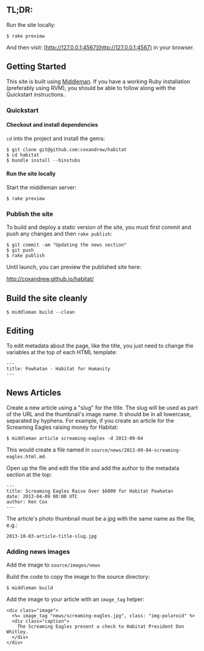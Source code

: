 ## TL;DR:

Run the site locally:

    $ rake preview

And then visit: [http://127.0.0.1:4567](http://127.0.0.1:4567) in your browser.

## Getting Started

This site is built using [Middleman](http://middlemanapp.com/). If you have a working Ruby installation (preferably using RVM), you should be able to follow along with the Quickstart instructions.

### Quickstart

#### Checkout and install dependencies

`cd` into the project and install the gems:

    $ git clone git@github.com:coxandrew/habitat
    $ cd habitat
    $ bundle install --binstubs

#### Run the site locally

Start the middleman server:

    $ rake preview

### Publish the site

To build and deploy a static version of the site, you must first commit and push any changes and then `rake publish`:

    $ git commit -am "Updating the news section"
    $ git push
    $ rake publish

Until launch, you can preview the published site here:

http://coxandrew.github.io/habitat/

## Build the site cleanly

    $ middleman build --clean

## Editing

To edit metadata about the page, like the title, you just need to change the variables at the top of each HTML template:

    ---
    title: Powhatan - Habitat for Humanity
    ---

## News Articles

Create a new article using a "slug" for the title. The slug will be used as part of the URL and the thumbnail's image name. It should be in all lowercase, separated by hyphens. For example, if you create an article for the Screaming Eagles raising money for Habitat:

    $ middleman article screaming-eagles -d 2013-09-04

This would create a file named in `source/news/2013-09-04-screaming-eagles.html.md`.

Open up the file and edit the title and add the author to the metadata section at the top:

    ---
    title: Screaming Eagles Raise Over $6000 for Habitat Powhatan
    date: 2013-04-09 00:00 UTC
    author: Ken Cox
    ---

The article's photo thumbnail must be a jpg with the same name as the file, e.g.:

    2013-10-03-article-title-slug.jpg

### Adding news images

Add the image to `source/images/news`

Build the code to copy the image to the source directory:

    $ middleman build

Add the image to your article with an `image_tag` helper:

    <div class="image">
      <%= image_tag "news/screaming-eagles.jpg", class: "img-polaroid" %>
      <div class="caption">
        The Screaming Eagles present a check to Habitat President Don Whitley.
      </div>
    </div>
